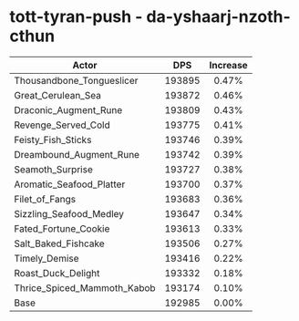 # tott-tyran-push - da-yshaarj-nzoth-cthun
| Actor | DPS | Increase |
|---|:---:|:---:|
|Thousandbone_Tongueslicer|193895|0.47%|
|Great_Cerulean_Sea|193872|0.46%|
|Draconic_Augment_Rune|193809|0.43%|
|Revenge_Served_Cold|193775|0.41%|
|Feisty_Fish_Sticks|193746|0.39%|
|Dreambound_Augment_Rune|193742|0.39%|
|Seamoth_Surprise|193727|0.38%|
|Aromatic_Seafood_Platter|193700|0.37%|
|Filet_of_Fangs|193683|0.36%|
|Sizzling_Seafood_Medley|193647|0.34%|
|Fated_Fortune_Cookie|193613|0.33%|
|Salt_Baked_Fishcake|193506|0.27%|
|Timely_Demise|193416|0.22%|
|Roast_Duck_Delight|193332|0.18%|
|Thrice_Spiced_Mammoth_Kabob|193174|0.10%|
|Base|192985|0.00%|
